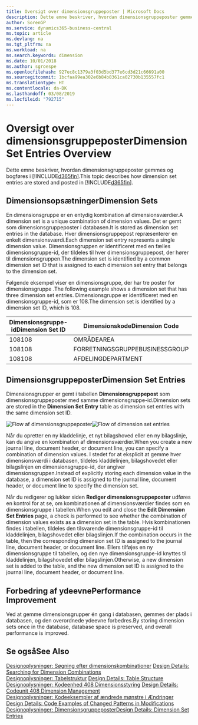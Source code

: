 ```yaml
---
title: Oversigt over dimensionsgruppeposter | Microsoft Docs
description: Dette emne beskriver, hvordan dimensionsgruppeposter gemmes og bogføres i Dynamics 365.
author: SorenGP
ms.service: dynamics365-business-central
ms.topic: article
ms.devlang: na
ms.tgt_pltfrm: na
ms.workload: na
ms.search.keywords: dimension
ms.date: 10/01/2018
ms.author: sgroespe
ms.openlocfilehash: 927ec8c1379a3f03d5bd377e6cd3d21c66691a00
ms.sourcegitcommit: 1bcfaa99ea302e6b84b8361ca02730b135557fc1
ms.translationtype: HT
ms.contentlocale: da-DK
ms.lasthandoff: 03/08/2019
ms.locfileid: "792715"
---
```

# <a name="dimension-set-entries-overview"></a><span data-ttu-id="4043c-103">Oversigt over dimensionsgruppeposter</span><span class="sxs-lookup"><span data-stu-id="4043c-103">Dimension Set Entries Overview</span></span>
<span data-ttu-id="4043c-104">Dette emne beskriver, hvordan dimensionsgruppeposter gemmes og bogføres i [!INCLUDE[d365fin](includes/d365fin_md.md)].</span><span class="sxs-lookup"><span data-stu-id="4043c-104">This topic describes how dimension set entries are stored and posted in [!INCLUDE[d365fin](includes/d365fin_md.md)].</span></span>  

## <a name="dimension-sets"></a><span data-ttu-id="4043c-105">Dimensionsopsætninger</span><span class="sxs-lookup"><span data-stu-id="4043c-105">Dimension Sets</span></span>  
<span data-ttu-id="4043c-106">En dimensionsgruppe er en entydig kombination af dimensionsværdier.</span><span class="sxs-lookup"><span data-stu-id="4043c-106">A dimension set is a unique combination of dimension values.</span></span> <span data-ttu-id="4043c-107">Det er gemt som dimensionsgruppeposter i databasen.</span><span class="sxs-lookup"><span data-stu-id="4043c-107">It is stored as dimension set entries in the database.</span></span> <span data-ttu-id="4043c-108">Hver dimensionsgruppepost repræsenterer en enkelt dimensionsværdi.</span><span class="sxs-lookup"><span data-stu-id="4043c-108">Each dimension set entry represents a single dimension value.</span></span> <span data-ttu-id="4043c-109">Dimensionsgruppen er identificeret med en fælles dimensionsgruppe-id, der tildeles til hver dimensionsgruppepost, der hører til dimensionsgruppen.</span><span class="sxs-lookup"><span data-stu-id="4043c-109">The dimension set is identified by a common dimension set ID that is assigned to each dimension set entry that belongs to the dimension set.</span></span>  

<span data-ttu-id="4043c-110">Følgende eksempel viser en dimensionsgruppe, der har tre poster for dimensionsgruppe .</span><span class="sxs-lookup"><span data-stu-id="4043c-110">The following example shows a dimension set that has three dimension set entries.</span></span> <span data-ttu-id="4043c-111">Dimensionsgruppe er identificeret med en dimensionsgruppe-id, som er 108.</span><span class="sxs-lookup"><span data-stu-id="4043c-111">The dimension set is identified by a dimension set ID, which is 108.</span></span>  

|<span data-ttu-id="4043c-112">Dimensionsgruppe-id</span><span class="sxs-lookup"><span data-stu-id="4043c-112">Dimension Set ID</span></span>|<span data-ttu-id="4043c-113">Dimensionskode</span><span class="sxs-lookup"><span data-stu-id="4043c-113">Dimension Code</span></span>|<span data-ttu-id="4043c-114">Dimensionsværdikode</span><span class="sxs-lookup"><span data-stu-id="4043c-114">Dimension Value Code</span></span>|<span data-ttu-id="4043c-115">Dimensionsværdinavn</span><span class="sxs-lookup"><span data-stu-id="4043c-115">Dimension Value Name</span></span>|  
|----------------------|--------------------|--------------------------|--------------------------|  
|<span data-ttu-id="4043c-116">108</span><span class="sxs-lookup"><span data-stu-id="4043c-116">108</span></span>|<span data-ttu-id="4043c-117">OMRÅDE</span><span class="sxs-lookup"><span data-stu-id="4043c-117">AREA</span></span>|<span data-ttu-id="4043c-118">70</span><span class="sxs-lookup"><span data-stu-id="4043c-118">70</span></span>|<span data-ttu-id="4043c-119">Nordamerika</span><span class="sxs-lookup"><span data-stu-id="4043c-119">America North</span></span>|  
|<span data-ttu-id="4043c-120">108</span><span class="sxs-lookup"><span data-stu-id="4043c-120">108</span></span>|<span data-ttu-id="4043c-121">FORRETNINGSGRUPPE</span><span class="sxs-lookup"><span data-stu-id="4043c-121">BUSINESSGROUP</span></span>|<span data-ttu-id="4043c-122">HOME</span><span class="sxs-lookup"><span data-stu-id="4043c-122">HOME</span></span>|<span data-ttu-id="4043c-123">Start</span><span class="sxs-lookup"><span data-stu-id="4043c-123">Home</span></span>|  
|<span data-ttu-id="4043c-124">108</span><span class="sxs-lookup"><span data-stu-id="4043c-124">108</span></span>|<span data-ttu-id="4043c-125">AFDELING</span><span class="sxs-lookup"><span data-stu-id="4043c-125">DEPARTMENT</span></span>|<span data-ttu-id="4043c-126">SALG</span><span class="sxs-lookup"><span data-stu-id="4043c-126">SALES</span></span>|<span data-ttu-id="4043c-127">Salg</span><span class="sxs-lookup"><span data-stu-id="4043c-127">Sales</span></span>|  

## <a name="dimension-set-entries"></a><span data-ttu-id="4043c-128">Dimensionsgruppeposter</span><span class="sxs-lookup"><span data-stu-id="4043c-128">Dimension Set Entries</span></span>  
<span data-ttu-id="4043c-129">Dimensionsgrupper er gemt i tabellen **Dimensionsgruppepost** som dimensionsgruppeposter med samme dimensionsgruppe-id.</span><span class="sxs-lookup"><span data-stu-id="4043c-129">Dimension sets are stored in the **Dimension Set Entry** table as dimension set entries with the same dimension set ID.</span></span>  

<span data-ttu-id="4043c-130">![Flow af dimensionsgruppeposter](media/dimensionentrynav7.png "Flow af dimensionsgruppeposter")</span><span class="sxs-lookup"><span data-stu-id="4043c-130">![Flow of dimension set entries](media/dimensionentrynav7.png "Flow of dimension set entries")</span></span>  

<span data-ttu-id="4043c-131">Når du opretter en ny kladdelinje, et nyt bilagshoved eller en ny bilagslinje, kan du angive en kombination af dimensionsværdier.</span><span class="sxs-lookup"><span data-stu-id="4043c-131">When you create a new journal line, document header, or document line, you can specify a combination of dimension values.</span></span> <span data-ttu-id="4043c-132">I stedet for at eksplicit at gemme hver dimensionsværdi i databasen, tildeles kladdelinjen, bilagshovedet eller bilagslinjen en dimensionsgruppe-id, der angiver dimensionsgruppen.</span><span class="sxs-lookup"><span data-stu-id="4043c-132">Instead of explicitly storing each dimension value in the database, a dimension set ID is assigned to the journal line, document header, or document line to specify the dimension set.</span></span>  

<span data-ttu-id="4043c-133">Når du redigerer og lukker siden **Rediger dimensionsgruppeposter** udføres en kontrol for at se, om kombinationen af dimensionsværdier findes som en dimensionsgruppe i tabellen.</span><span class="sxs-lookup"><span data-stu-id="4043c-133">When you edit and close the **Edit Dimension Set Entries** page, a check is performed to see whether the combination of dimension values exists as a dimension set in the table.</span></span> <span data-ttu-id="4043c-134">Hvis kombinationen findes i tabellen, tildeles den tilsvarende dimensionsgruppe-id til kladdelinjen, bilagshovedet eller bilagslinjen.</span><span class="sxs-lookup"><span data-stu-id="4043c-134">If the combination occurs in the table, then the corresponding dimension set ID is assigned to the journal line, document header, or document line.</span></span> <span data-ttu-id="4043c-135">Ellers tilføjes en ny dimensionsgruppe til tabellen, og den nye dimensionsgruppe-id knyttes til kladdelinjen, bilagshovedet eller bilagslinjen.</span><span class="sxs-lookup"><span data-stu-id="4043c-135">Otherwise, a new dimension set is added to the table, and the new dimension set ID is assigned to the journal line, document header, or document line.</span></span>  

## <a name="performance-improvement"></a><span data-ttu-id="4043c-136">Forbedring af ydeevne</span><span class="sxs-lookup"><span data-stu-id="4043c-136">Performance Improvement</span></span>  
<span data-ttu-id="4043c-137">Ved at gemme dimensionsgrupper én gang i databasen, gemmes der plads i databasen, og den overordnede ydeevne forbedres.</span><span class="sxs-lookup"><span data-stu-id="4043c-137">By storing dimension sets once in the database, database space is preserved, and overall performance is improved.</span></span>  

## <a name="see-also"></a><span data-ttu-id="4043c-138">Se også</span><span class="sxs-lookup"><span data-stu-id="4043c-138">See Also</span></span>  
<span data-ttu-id="4043c-139">[Designoplysninger: Søgning efter dimensionskombinationer](design-details-searching-for-dimension-combinations.md) </span><span class="sxs-lookup"><span data-stu-id="4043c-139">[Design Details: Searching for Dimension Combinations](design-details-searching-for-dimension-combinations.md) </span></span>  
<span data-ttu-id="4043c-140">[Designoplysninger: Tabelstruktur](design-details-table-structure.md) </span><span class="sxs-lookup"><span data-stu-id="4043c-140">[Design Details: Table Structure](design-details-table-structure.md) </span></span>  
<span data-ttu-id="4043c-141">[Designoplysninger: Kodeenhed 408 Dimensionsstyring](design-details-codeunit-408-dimension-management.md) </span><span class="sxs-lookup"><span data-stu-id="4043c-141">[Design Details: Codeunit 408 Dimension Management](design-details-codeunit-408-dimension-management.md) </span></span>  
<span data-ttu-id="4043c-142">[Designoplysninger: Kodeeksempler af ændrede mønstre i Ændringer](design-details-code-examples-of-changed-patterns-in-modifications.md) </span><span class="sxs-lookup"><span data-stu-id="4043c-142">[Design Details: Code Examples of Changed Patterns in Modifications](design-details-code-examples-of-changed-patterns-in-modifications.md) </span></span>  
[<span data-ttu-id="4043c-143">Designoplysninger: Dimensionsgruppeposter</span><span class="sxs-lookup"><span data-stu-id="4043c-143">Design Details: Dimension Set Entries</span></span>](design-details-dimension-set-entries.md)   
